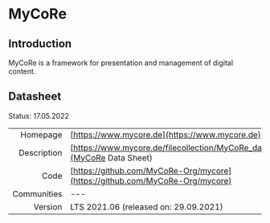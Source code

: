 # MyCoRe

## Introduction
MyCoRe is a framework for presentation and management of digital content.

## Datasheet

Status: 17.05.2022

|              |                                                                             |
| ------------:| :-------------------------------------------------------------------------- |
| Homepage     | [https://www.mycore.de](https://www.mycore.de)                          | 
| Description  | [https://www.mycore.de/filecollection/MyCoRe_datasheet.pdf](MyCoRe Data Sheet) | 
| Code         | [https://github.com/MyCoRe-Org/mycore](https://github.com/MyCoRe-Org/mycore) | 
| Communities  | ---                                                                         |
| Version      | LTS 2021.06 (released on: 29.09.2021)                                        |

